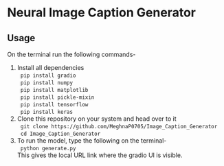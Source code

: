 <h1> Neural Image Caption Generator </h1>

<h2 id="usage">Usage</h2>
<p align="justify">On the terminal run the following commands-</p>
    <ol>
        <li>
            Install all dependencies
            <br>
            <code> pip install gradio </code>
            <br>
            <code> pip install numpy </code>
            <br>
            <code> pip install matplotlib </code>
            <br>
            <code> pip install pickle-mixin </code>
            <br>
            <code> pip install tensorflow </code>
            <br>
            <code> pip install keras </code>
        </li>
        <li>
            Clone this repository on your system and head over to it
            <br>
              <code> git clone https://github.com/MeghnaP0705/Image_Caption_Generator </code>
            <br>
            <code size> cd Image_Caption_Generator </code>
        </li>
	<li>
            To run the model, type the following on the terminal-
            <br>
                <code> python generate.py </code>
            <br>
            This gives the local URL link where the gradio UI is visible.
        </li>
    </ol>

